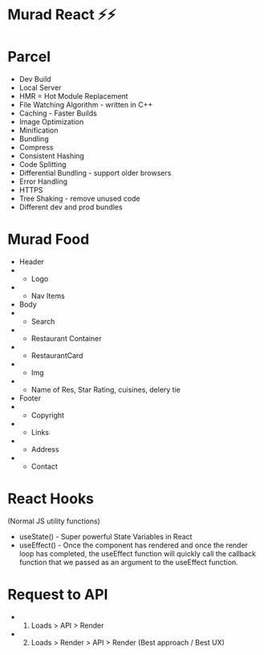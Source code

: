 # Murad React ⚡️⚡️

# Parcel

- Dev Build
- Local Server
- HMR = Hot Module Replacement
- File Watching Algorithm - written in C++
- Caching - Faster Builds
- Image Optimization
- Minification
- Bundling
- Compress
- Consistent Hashing
- Code Splitting
- Differential Bundling - support older browsers
- Error Handling
- HTTPS
- Tree Shaking - remove unused code
- Different dev and prod bundles

# Murad Food

- Header
- - Logo
- - Nav Items
- Body
- - Search
- - Restaurant Container
- - RestaurantCard
- - Img
- - Name of Res, Star Rating, cuisines, delery tie
- Footer
- - Copyright
- - Links
- - Address
- - Contact

# React Hooks

(Normal JS utility functions)

- useState() - Super powerful State Variables in React
- useEffect() - Once the component has rendered and once the render loop has completed, the useEffect function will quickly call the callback function that we passed as an argument to the useEffect function.

# Request to API

- 1. Loads > API > Render
- 2. Loads > Render > API > Render (Best approach / Best UX)
